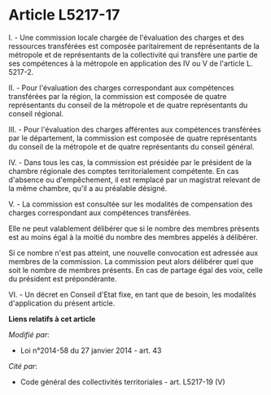 # Article L5217-17

I. - Une commission locale chargée de l'évaluation des charges et des ressources transférées est composée paritairement de
représentants de la métropole et de représentants de la collectivité qui transfère une partie de ses compétences à la
métropole en application des IV ou V de l'article L. 5217-2. 

II. - Pour l'évaluation des charges correspondant aux compétences transférées par la région, la commission est composée de
quatre représentants du conseil de la métropole et de quatre représentants du conseil régional. 

III. - Pour l'évaluation des charges afférentes aux compétences transférées par le département, la commission est composée de
quatre représentants du conseil de la métropole et de quatre représentants du conseil général. 

IV. - Dans tous les cas, la commission est présidée par le président de la chambre régionale des comptes territorialement
compétente. En cas d'absence ou d'empêchement, il est remplacé par un magistrat relevant de la même chambre, qu'il a au
préalable désigné. 

V. - La commission est consultée sur les modalités de compensation des charges correspondant aux compétences transférées. 

Elle ne peut valablement délibérer que si le nombre des membres présents est au moins égal à la moitié du nombre des membres
appelés à délibérer. 

Si ce nombre n'est pas atteint, une nouvelle convocation est adressée aux membres de la commission. La commission peut alors
délibérer quel que soit le nombre de membres présents. En cas de partage égal des voix, celle du président est
prépondérante. 

VI. - Un décret en Conseil d'Etat fixe, en tant que de besoin, les modalités d'application du présent article.

**Liens relatifs à cet article**

_Modifié par_:

  - Loi n°2014-58 du 27 janvier 2014 - art. 43

_Cité par_:

  - Code général des collectivités territoriales - art. L5217-19 (V)

